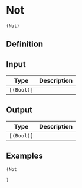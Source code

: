# Not

```clojure
(Not)
```

## Definition


## Input
| Type | Description |
|------|-------------|
| `[(Bool)]` |  |


## Output
| Type | Description |
|------|-------------|
| `[(Bool)]` |  |


## Examples

```clojure
(Not

)
```
